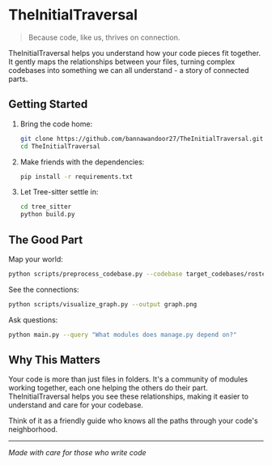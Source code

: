 # TheInitialTraversal

> Because code, like us, thrives on connection.

TheInitialTraversal helps you understand how your code pieces fit together. It gently maps the relationships between your files, turning complex codebases into something we can all understand - a story of connected parts.

## Getting Started

1. Bring the code home:
   ```bash
   git clone https://github.com/bannawandoor27/TheInitialTraversal.git
   cd TheInitialTraversal
   ```

2. Make friends with the dependencies:
   ```bash
   pip install -r requirements.txt
   ```

3. Let Tree-sitter settle in:
   ```bash
   cd tree_sitter
   python build.py
   ```

## The Good Part

Map your world:
```bash
python scripts/preprocess_codebase.py --codebase target_codebases/rosterly_pegasus_backend
```

See the connections:
```bash
python scripts/visualize_graph.py --output graph.png
```

Ask questions:
```bash
python main.py --query "What modules does manage.py depend on?"
```

## Why This Matters

Your code is more than just files in folders. It's a community of modules working together, each one helping the others do their part. TheInitialTraversal helps you see these relationships, making it easier to understand and care for your codebase.

Think of it as a friendly guide who knows all the paths through your code's neighborhood.

---

_Made with care for those who write code_